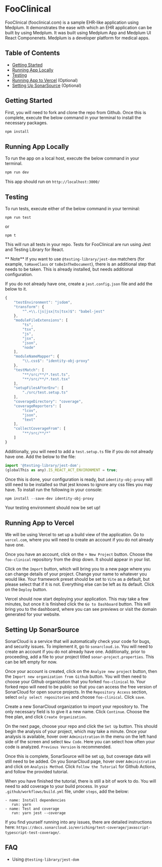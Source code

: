 # FooClinical
FooClinical (fooclinical.com) is a sample EHR-like application using Medplum. It demonstrates the ease with which an EHR application can be built by using Medplum. It was built using Medplum App and Medplum UI React Componenets. Medplum is a developer platform for medical apps.

## Table of Contents
- [Getting Started](#getting-started)
- [Running App Locally](#running-app-locally)
- [Testing](#testing)
- [Running App to Vercel](#running-app-to-vercel) (Optional)
- [Setting Up SonarSource](#setting-up-sonarsource) (Optional)

## Getting Started
First, you will need to fork and clone the repo from Github. Once this is complete, execute the below command in your terminal to install the necessary packages.

```javascript
npm install
```

## Running App Locally
To run the app on a local host, execute the below command in your terminal.

```javascript
npm run dev
```

This app should run on `http://localhost:3000/`

## Testing
To run tests, execute either of the below command in your terminal:
```
npm run test
```
or
```
npm t
```
This will run all tests in your repo. Tests for FooClinical are run using Jest and Testing Library for React. 

** Note** 
If you want to use `@testing-library/jest-dom` matchers (for example, `toHaveClass` or `toBeInTheDocument`), there is an additional step that needs to be taken. This is already installed, but needs additional configuration. 

If you do not already have one, create a `jest.config.json` file and add the below to it.
```javascript
{
    "testEnvironment": "jsdom",
    "transform": {
        "^.+\\.(js|jsx|ts|tsx)$": "babel-jest"
    },
    "moduleFileExtensions": [
        "ts",
        "tsx",
        "js",
        "jsx",
        "json",
        "node"
    ],
    "moduleNameMapper": {
        "\\.css$": "identity-obj-proxy"
    },
    "testMatch": [
        "**/src/**/*.test.ts",
        "**/src/**/*.test.tsx"
    ],
    "setupFilesAfterEnv": [
        "./src/test.setup.ts"
    ],
    "coverageDirectory": "coverage",
    "coverageReporters": [
        "lcov",
        "json",
        "text"
    ],
    "collectCoverageFrom": [
        "**/src/**/*"
    ]
}
```
Additionally, you will need to add a `test.setup.ts` file if you do not already have one. Add the below to the file: 
```javascript
import '@testing-library/jest-dom';
(globalThis as any).IS_REACT_ACT_ENVIRONMENT = true;
```
Once this is done, your configuration is ready, but `identity-obj-proxy` will still need to be installed so that jest knows to ignore any css files you may have. To install run the following in your console:
```javascript
npm install --save-dev identity-obj-proxy
```
Your testing environment should now be set up!

## Running App to Vercel
We will be using Vercel to set up a build view of the application. Go to `vercel.com`, where you will need to create an account if you do not already have one. 

Once you have an account, click on the `+ New Project` button. Choose the `foo-clinical` repository from the drop down. It should appear in your list. 

Click on the `Import` button, which will bring you to a new page where you can change details of your project. Change your name to whatever you would like. Your framework preset should be set to `Vite` as a default, but please select that if it is not. Everything else can be left as its default. Click on the `Deploy` button. 

Vercel should now start deploying your application. This may take a few minutes, but once it is finished click the `Go to Dashboard` button. This will bring you to the dashboard, where you can see previews or visit the domain generated for your website.


## Setting Up SonarSource
SonarCloud is a service that will automatically check your code for bugs, and security issues. To implement it, go to `sonarcloud.io`. You will need to create an account if you do not already have one. Additionally, prior to proceeding, add a file to your project titled `sonar-project.properties`. This can be left empty for now.

Once your account is created, click on the `Analyze new project` button, then the `Import new organization from Github` button. You will then need to choose your Github organization that you forked `foo-clinical` to. Your forked repo will need to be public so that you can access the free version of SonarCloud for open source projects. In the `Repository Access` section, select `only select repositories` and choose `foo-clinical`. Click `save`.

Create a new SonarCloud organization to import your repository to. The only necessary field is to give it a new name. Click `Continue`. Choose the free plan, and click `Create Organization`.

On the next page, choose your repo and click the `Set Up` button. This should begin the analysis of your project, which may take a minute. Once your analysis is available, hover over `Administration` in the menu on the left hand side of the screen and select `New Code`. Here you can select how often your code is analyzed. `Previous Version` is recommended. 

Once this is complete, SonarSource will be set up, but coverage data will still need to be added. On you SonarCloud page, hover over `Administration` and click on `Analysis Method`. Click `Follow the Tutorial` for Github Actions, and follow the provided tutorial.

When you have finished the tutorial, there is still a bit of work to do. You will need to add coverage to your build process. In your `.github/workflows/build.yml` file, under `steps`, add the below:
```javascrip
- name: Install dependencies
   run: yarn
- name: Test and coverage
   run: yarn jest --coverage
```
If you find yourself running into any issues, there are detailed instructions here: `https://docs.sonarcloud.io/enriching/test-coverage/javascript-typescript-test-coverage/`.

## FAQ
- Using `@testing-library/jest-dom`